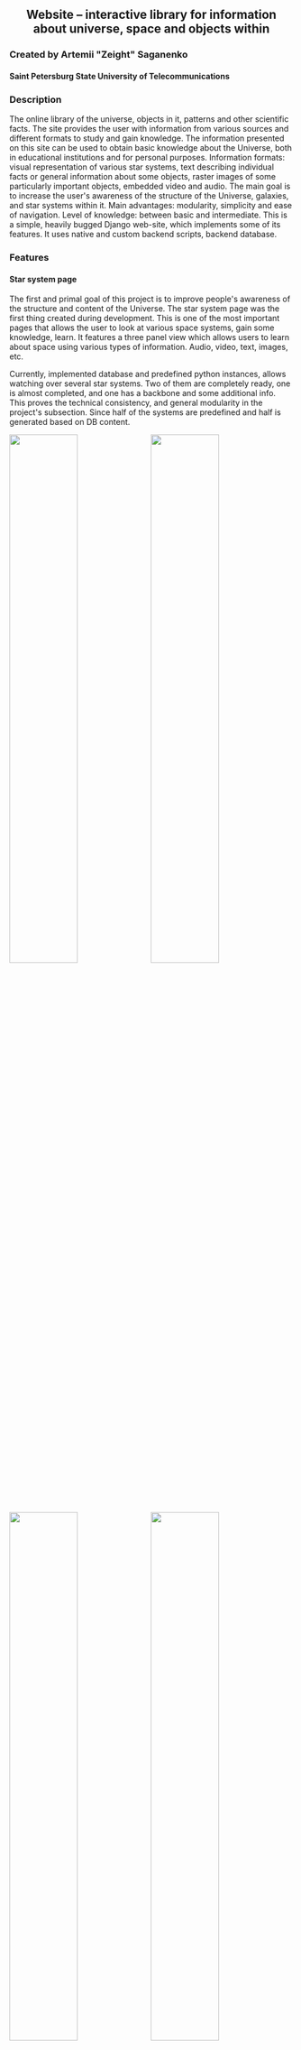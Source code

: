 ## <p align="center"> Website – interactive library for information about universe, space and objects within</p>

### Created by Artemii "Zeight" Saganenko

#### Saint Petersburg State University of Telecommunications

### Description

The online library of the universe, objects in it, patterns and other scientific facts. The site provides the user with information from various sources and different formats to study and gain knowledge. The information presented on this site can be used to obtain basic knowledge about the Universe, both in educational institutions and for personal purposes. Information formats: visual representation of various star systems, text describing individual facts or general information about some objects, raster images of some particularly important objects, embedded video and audio. The main goal is to increase the user's awareness of the structure of the Universe, galaxies, and star systems within it. Main advantages: modularity, simplicity and ease of navigation. Level of knowledge: between basic and intermediate. This is a simple, heavily bugged Django web-site, which implements some of its features. It uses native and custom backend scripts, backend database.

### Features

#### Star system page

The first and primal goal of this project is to improve people's awareness of the structure and content of the Universe. The star system page was the first thing created during development. This is one of the most important pages that allows the user to look at various space systems, gain some knowledge, learn. It features a three panel view which allows users to learn about space using various types of information. Audio, video, text, images, etc.

Currently, implemented database and predefined python instances, allows watching over several star systems. Two of them are completely ready, one is almost completed, and one has a backbone and some additional info. This proves the technical consistency, and general modularity in the project's subsection. Since half of the systems are predefined and half is generated based on DB content.

<img src="https://github.com/zeightOFFICIAL/website-universe-library/assets/50341618/5d14701d-192e-42d5-94dc-5cadad559673" width="49%"></img>
<img src="https://github.com/zeightOFFICIAL/website-universe-library/assets/50341618/7fade4e1-cbe9-482c-b7e3-b5958e73831f" width="49%"></img>
<img src="https://github.com/zeightOFFICIAL/website-universe-library/assets/50341618/5fae56a0-ac07-47b9-8413-d93d8a59498a" width="49%"></img>
<img src="https://github.com/zeightOFFICIAL/website-universe-library/assets/50341618/7e403369-f652-429f-a492-0ad959d77afa" width="49%"></img>

The page is divided into three parts from left to right: the navigation bar, the information bar, and the visual system layout. Each panel provides a convenient way to explore and learn. Three of them combined creates a user-friendly, convenient experience with simple navigation and laconic interface. Which in the end makes it enjoyable and easy to learn about space. The leftmost panel is the navigation panel, which contains three buttons, from top to bottom: open object side panel, open star side panel, return to universe page. The middle panel is information panel, it displays the details about various objects within special frames, using different information types. The rightmost panel, is the visual representation panel, which shows a visual imitation of the system's top-down view.

The objects' sidebar lists the most prominent objects (the ones detailed in DB or predefined instance) in the stellar system. Each name is clickable and will eventually display information about the selected item in the center and right panels. Additionally, when you hover over an object, it will be highlighted in the system layout panel. It utilizes simple JS scripts and forced styles to open/close, hover-highlight, click/show. The star sidebar lists all available star systems (the ones that are listed in DB or is an instance), it allows jumping to other's star system pages. It uses HTML's anchor, href, JS's scripts for hovering animation. Both utilizes server side script that gets information from DB, or instances.

The information panel, is the prime section which displays sets of different frames that hold various facts, texts and so on. The modular way of interpreting information from DB or instances have been implemented, the transformation cycle will be displayed further. Simply speaking, it allows representing different types of information in a specially designed way. Each frame, the container of information is script-generated, depending on columns (in case of DB) or fields (in case of predefined instance), values. So frame is generated and embedded into the HTML with a help of server side scripts. It can store images, texts, titles, sliders, audio, video, tables, based in the way author was intended to display this particular part. HTML, JS scripts and Python scripts are responsible for proper representation. 

The visual representation panel allows users to observe the stellar system from a top-down view. Scaling was not implemented, but timing is partially. Roughly, one day of real time was narrowed down to one second. So 365 days equals 365 seconds. This mostly does not concern moons and other objects with orbiting time less than day. The entire visual representation with animation is generated with a help of server side script which parses for objects, orbit and spin that are described in DB's columns or instance's fields.

<td height="220px"><img src="https://github.com/zeightOFFICIAL/website-universe-library/assets/50341618/3ec8fd11-ef0f-478b-b43d-cf97c37788f4" height="150px"></img>
<td height="220px"><img src="https://github.com/zeightOFFICIAL/website-universe-library/assets/50341618/3f732b81-385a-49e4-8a63-34e780951896" height="150px"></img>
<td height="220px"><img src="https://github.com/zeightOFFICIAL/website-universe-library/assets/50341618/919e996b-61b6-492c-ade3-3ce2f8d8cc04" height="150px"></img>

<table>
<tr>
    <td height="206px"><img src="https://github.com/zeightOFFICIAL/website-universe-library/assets/50341618/f8a6563f-add9-4b67-b1bc-4d80f1a3627b"></img></td>
    <td height="206px"><img src="https://github.com/zeightOFFICIAL/website-universe-library/assets/50341618/ad31080d-8b1c-47a1-9eaa-87aeeddd2257"></img></td>
    <td height="206px"><img src="https://github.com/zeightOFFICIAL/website-universe-library/assets/50341618/e3e00fd2-e91c-4ded-9cd7-14509a8a43b4"></img></td>
    <td height="206px"><img src="https://github.com/zeightOFFICIAL/website-universe-library/assets/50341618/c74ad5b5-5a88-49d9-a23c-af6e4cb33a12"></img></td>
</tr>
</table>

<table>
<tr>
    <td height="189px"><img src="https://github.com/zeightOFFICIAL/website-universe-library/assets/50341618/01134aa0-f82e-41b4-84a6-9ec17804aba5"></img></td>
    <td height="189px"><img src="https://github.com/zeightOFFICIAL/website-universe-library/assets/50341618/7c543244-da08-437b-bb6d-495d4d5be9ce"></img></td>
</tr>
</table>

<table>
<tr>
    <td height="94px"><img src="https://github.com/zeightOFFICIAL/website-universe-library/assets/50341618/0ccb7099-da80-4dc1-81a9-b6931ea722ca"></img></td>
    <td height="94px"><img src="https://github.com/zeightOFFICIAL/website-universe-library/assets/50341618/fd0078cf-efd7-4d03-b506-9599e623ff6c"></img></td>
    <td height="94px"><img src="https://github.com/zeightOFFICIAL/website-universe-library/assets/50341618/1a63907e-22da-4e66-b3c1-1ac1accc5a5c"></img></td>
    <td height="94px"><img src="https://github.com/zeightOFFICIAL/website-universe-library/assets/50341618/003afaf7-c524-4fba-aa4b-fac9f6c95b5d"></img></td>
    <td height="94px"><img src="https://github.com/zeightOFFICIAL/website-universe-library/assets/50341618/63d8282a-10db-40a7-a25b-be230d5e611d"></img></td>
</tr>
</table>

<table>
<tr>
    <td height="390px"><img src="https://github.com/zeightOFFICIAL/website-universe-library/assets/50341618/2d40a8bc-1847-444c-a20e-5c2df9f12e5b"></img></td>
    <td height="390px"><img src="https://github.com/zeightOFFICIAL/website-universe-library/assets/50341618/160789b9-2fce-4f31-aec0-d2741a1cfd1a"></img></td>
    <td></td>
</tr>
</table>

Descending order

* HTML5
* CSS3
* JavaScript
* Python3
* Django
* SQLite
* GitHub

### Technologies

* Visual Studio Code (https://code.visualstudio.com/)
* SQLiteStudio (https://sqlitestudio.pl/)
* DBeaver (https://dbeaver.io/)
* Draw.io (https://app.diagrams.net/)
* Mozilla (https://www.mozilla.org/)

### Launch conditions
Follow standard procedures. Don't forget to add .env, which must contain SECRET_KEY, to makemigrations/migrate, to manage your own DB (template is provided). Please note that this website does not contain any configurations and/or content for deployment. Use your own techniques for efficient deployment.

### Packages list

* Django
* Django-compressor
* Django-libsass

### Development notes

#### System types UML

<img src="https://github.com/zeightOFFICIAL/website-universe-library/assets/50341618/81c3904b-4e25-4856-a63d-9668cf89aa1c" width="100%"></img>

#### Systems ERD

<img src="https://github.com/zeightOFFICIAL/website-universe-library/assets/50341618/45db7b66-fe53-476a-a432-f241632dbf30" width="100%"></img>

### System transform diagram

<img src="https://github.com/zeightOFFICIAL/website-universe-library/assets/50341618/a64d5406-755d-49b1-bb0d-a23b50541ac2" width="100%"></img>

#### Calculus ERD

#### Articles ERD

#### Deployment notes
No deployment is configured or implemented. Use your own techniques for efficient deployment.

#### Deploy stack
No deployment is configured or implemented. Use the technologies of your choice for deployment. Please note that Django works with WSGI/ASGI, which must be implemented on the web server.

### Copyrights

1. Program license: MIT License, conditions listed in LICENSE (https://github.com/zeightOFFICIAL/website-universe-library/blob/master/LICENSE)
2. Font <i>Ostrovsky</i> belongs to its rightful owner. Sasha Pavljenko. (Distribution: https://fonts-online.ru/fonts/ostrovsky)
3. Font <i>Earthorbiter</i> belongs to its rightful owner. Iconian Fonts and Daniel Zadorozny. (Original source: http://www.iconian.com and it's distribution mirror: https://fonts-online.ru/fonts/earth-orbiter)
4. Font <i>Vanadine</i> belongs to its rightful owner. Axel Lymphos. (Original source: https://www.dafont.com/vanadine.font and mirror: https://fonts-online.ru/fonts/vanadine)
5. Font <i>Alienleague</i> belongs to its rightful owner. Iconian Fonts and Daniel Zadorozny. (Original source: http://www.iconian.com and mirror: https://fonts-online.ru/fonts/alien-league)
6. CodePen <i>Solar System Pure CSS by Shaahin Hosseini</i> (dist at: https://codepen.io/Falcon9901/pen/pbpzdG) used as inspiration and concept
7. CodePen <i>Solar System Animation by Vivian Zhang</i> (dist at: https://codepen.io/taiwei426/pen/azObRN) used as inspiration and concept
8. Library <i>SwiperJS</i> belongs to it's contributors, and distributed under MIT License (https://github.com/nolimits4web/swiper, https://swiperjs.com/)
9. Part of images used are distributed separetely, and either NASA's national heritage, open source, or, if any, are distributed under non-commercial base. If images are served by another websites, they belong to the rightful owners of the sites' content. In any case, contributor of this repo is not in position of ownerships for any of represented images. Please inform me via any means possible if displayed (stored, ref'ed, linked) image violates your rights.
